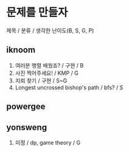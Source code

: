 # 문제를 만들자

제목 / 분류 / 생각한 난이도(B, S, G, P)

## iknoom

1. 여러분 행렬 배웠죠? / 구현 / B
2. 사진 찍어주세요! / KMP / G
3. 지뢰 찾기 / 구현 / S~G
4. Longest uncrossed bishop's path / bfs? / S

## powergee

## yonsweng
1. 미정 / dp, game theory / G
